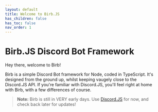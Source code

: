 ```yaml
---
layout: default
title: Welcome to Birb.JS
has_children: false
has_toc: false
nav_order: 1
---
```


# Birb.JS Discord Bot Framework

Hey there, welcome to Birb!

Birb is a simple Discord Bot framework for Node, coded in TypeScript. It's designed from the ground up, whilst keeping vaugely close to the Discord.JS API. If you're familiar with Discord.JS, you'll feel right at home with Birb, with a few differences of course.

> **Note:** Birb is still in VERY early days. Use [Discord.JS](https://discord.js.org) for now, and check back later for updates!

